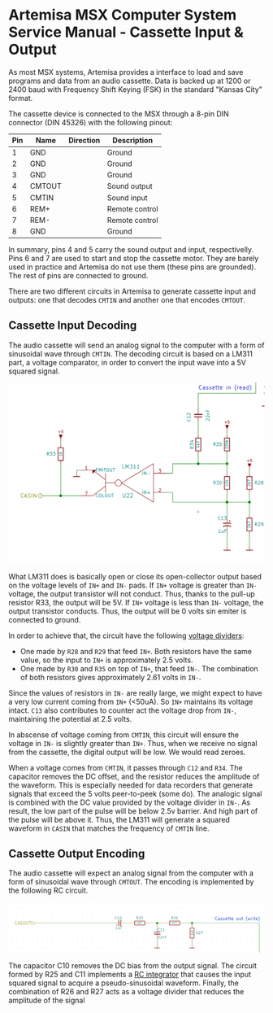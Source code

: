 # Artemisa MSX Computer System Service Manual - Cassette Input & Output

As most MSX systems, Artemisa provides a interface to load and save programs and data from an audio cassette. Data is backed up at 1200 or 2400 baud with Frequency Shift Keying (FSK) in the standard "Kansas City" format.

The cassette device is connected to the MSX through a 8-pin DIN connector (DIN 45326) with the following pinout:

| Pin | Name   | Direction | Description    |
| --- | ------ | ---- | -------------- |
| 1   | GND    |      | Ground         |
| 2   | GND    |      | Ground         |
| 3   | GND    |      | Ground         |
| 4   | CMTOUT |      | Sound output   |
| 5   | CMTIN  |      | Sound input    |
| 6   | REM+   |      | Remote control |
| 7   | REM-   |      | Remote control |
| 8   | GND    |      | Ground         |

In summary, pins 4 and 5 carry the sound output and input, respectivelly. Pins 6 and 7 are used to start and stop the cassette motor. They are barely used in practice and Artemisa do not use them (these pins are grounded). The rest of pins are connected to ground.

There are two different circuits in Artemisa to generate cassette input and outputs: one that decodes `CMTIN` and another one that encodes `CMTOUT`.

## Cassette Input Decoding

The audio cassette will send an analog signal to the computer with a form of sinusoidal wave through `CMTIN`. The decoding circuit is based on a LM311 part, a voltage comparator, in order to convert the input wave into a 5V squared signal.

![casin](img/casin.png)

What LM311 does is basically open or close its open-collector output based on the voltage levels of `IN+` and `IN-` pads. If `IN+` voltage is greater than `IN-` voltage, the output transistor will not conduct. Thus, thanks to the pull-up resistor R33, the output will be 5V. If `IN+` voltage is less than `IN-` voltage, the output transistor conducts. Thus, the output will be 0 volts sin emiter is connected to ground.

In order to achieve that, the circuit have the following [voltage dividers](https://en.wikipedia.org/wiki/Voltage_divider):
* One made by `R28` and `R29` that feed `IN+`. Both resistors have the same value, so the input to `IN+` is approximately 2.5 volts.
* One made by `R30` and `R35` on top of `IN+`, that feed `IN-`. The combination of both resistors gives approximately 2.61 volts in `IN-`.

Since the values of resistors in `IN-` are really large, we might expect to have a very low current coming from `IN+` (<50uA). So `IN+` maintains its voltage intact. `C13` also contributes to counter act the voltage drop from `IN-`, maintaining the potential at 2.5 volts.

In abscense of voltage coming from `CMTIN`, this circuit will ensure the voltage in `IN-` is slightly greater than `IN+`. Thus, when we receive no signal from the cassette, the digital output will be low. We would read zeroes.

When a voltage comes from `CMTIN`, it passes through `C12` and `R34`. The capacitor removes the DC offset, and the resistor reduces the amplitude of the waveform. This is especially needed for data recorders that generate signals that exceed the 5 volts peer-to-peek (some do). The analogic signal is combined with the DC value provided by the voltage divider in `IN-`. As result, the low part of the pulse will be below 2.5v barrier. And high part of the pulse will be above it. Thus, the LM311 will generate a squared waveform in `CASIN` that matches the frequency of `CMTIN` line.

## Cassette Output Encoding

The audio cassette will expect an analog signal from the computer with a form of sinusoidal wave through `CMTOUT`. The encoding is implemented by the following RC circuit.

![casin](img/casout.png)

The capacitor C10 removes the DC bias from the output signal. The circuit formed by R25 and C11 implements a [RC integrator](https://www.electronics-tutorials.ws/rc/rc-integrator.html) that causes the input squared signal to acquire a pseudo-sinusoidal waveform. Finally, the combination of R26 and R27 acts as a voltage divider that reduces the amplitude of the signal
